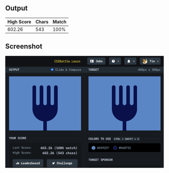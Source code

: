 ## Output

| High Score | Chars | Match |
| ---------- | ----- | ----- |
| 602.26     | 543   | 100%  |

## Screenshot

![8-forking-crazy](screenshot.png)
